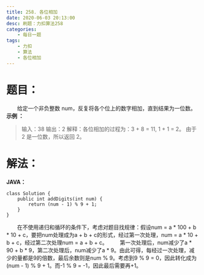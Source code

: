 ```yaml
---
title: 258. 各位相加
date: 2020-06-03 20:13:00
desc: 刷题：力扣算法258
categories: 
	- 每日一题
tags: 
    - 力扣
    - 算法
	- 各位相加
---
```


# 题目：
　　给定一个非负整数 num，反复将各个位上的数字相加，直到结果为一位数。
**示例 ：**
> 输入：38
> 输出：2
> 解释：各位相加的过程为：3 + 8 = 11, 1 + 1 = 2。 由于 2 是一位数，所以返回 2。

# 解法：
**JAVA：**
```
class Solution {
    public int addDigits(int num) {
        return (num - 1) % 9 + 1;
    }
}
```
　　在不使用递归和循环的条件下，考虑对题目找规律：假设num = a \* 100 + b \* 10 + c，要把num处理成为a + b + c的形式，经过第一次处理，num = a \* 10 + b + c，经过第二次处理num = a + b + c。
　　第一次处理后，num减少了a \* 90 + b \* 9，第二次处理后，num减少了a \* 9。由此可得，每经过一次处理，减少的量都是9的倍数，最后余数则是num % 9。考虑到9 % 9 = 0，因此转化成为(num - 1) % 9 + 1。而-1 % 9 = -1，因此最后需要再+1。